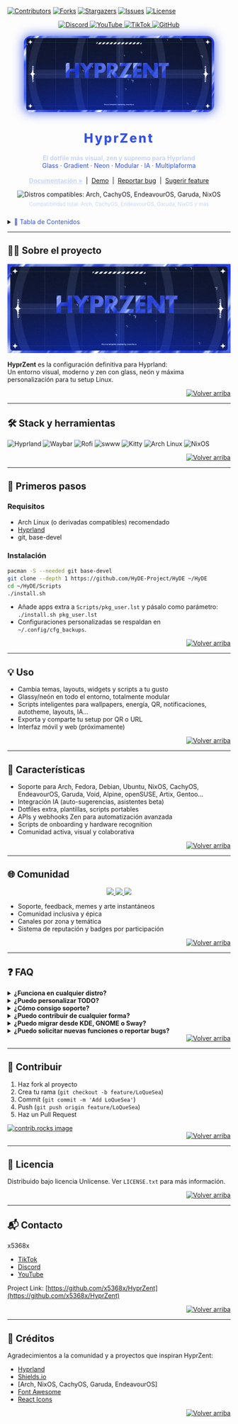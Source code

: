 <!-- Improved compatibility of back to top link: See: https://github.com/othneildrew/Best-README-Template/pull/73 -->
<a id="readme-top"></a>

<!-- PROJECT SHIELDS (palette: blue/white) -->
[![Contributors][contributors-shield]][contributors-url]
[![Forks][forks-shield]][forks-url]
[![Stargazers][stars-shield]][stars-url]
[![Issues][issues-shield]][issues-url]
[![License][license-shield]][license-url]

<!-- SOCIALS (tuned for blue harmony) -->
<div align="center">
  <a href="https://discord.gg/NdtChxcaU8">
    <img alt="Discord" src="https://img.shields.io/badge/Discord-Zen%20Community-3752E2?logo=discord&logoColor=white&style=for-the-badge"/>
  </a>
  <a href="https://www.youtube.com/@Xzn-q7n9q">
    <img alt="YouTube" src="https://img.shields.io/badge/YouTube-Zenthrax-111C3B?logo=youtube&logoColor=3752E2&style=for-the-badge"/>
  </a>
  <a href="https://www.tiktok.com/@x_536.8">
    <img alt="TikTok" src="https://img.shields.io/badge/TikTok-x_536.8-22396B?logo=tiktok&logoColor=3752E2&style=for-the-badge"/>
  </a>
  <a href="https://github.com/x5368x">
    <img alt="GitHub" src="https://img.shields.io/badge/GitHub-x5368x-1A2440?logo=github&logoColor=3752E2&style=for-the-badge"/>
  </a>
</div>

<!-- PROJECT LOGO/BANNER: use static (2).png in master -->
<br />
<div align="center">
  <img src="static%20(2).png" alt="HyprZent Banner" width="430" style="border-radius:16px;box-shadow:0 0 24px #3752E2,0 0 2px #fff;"/>
  <h1 align="center" style="color:#3752E2;letter-spacing:0.12em;font-weight:800;">HyprZent</h1>
  <p align="center">
    <b style="color:#C6D5F8;">El dotfile más visual, zen y supremo para Hyprland</b><br>
    <span style="color:#3752E2;">Glass · Gradient · Neon · Modular · IA · Multiplaforma</span>
    <br /><br />
    <a href="https://github.com/x5368x/HyprZent/wiki" style="color:#C6D5F8;"><strong>Documentación »</strong></a>
    &nbsp;|&nbsp;
    <a href="https://github.com/x5368x/HyprZent">Demo</a>
    &nbsp;|&nbsp;
    <a href="https://github.com/x5368x/HyprZent/issues/new?labels=bug&template=bug_report.md">Reportar bug</a>
    &nbsp;|&nbsp;
    <a href="https://github.com/x5368x/HyprZent/issues/new?labels=enhancement&template=feature_request.md">Sugerir feature</a>
  </p>
</div>

<!-- DISTROS COMPATIBLES GIF -->
<div align="center" style="margin: 10px 0 24px 0;">
  <img src="https://raw.githubusercontent.com/x5368x/HyprZent/main/media/distros.gif" alt="Distros compatibles: Arch, CachyOS, EndeavourOS, Garuda, NixOS" height="48"/>
  <br>
  <sub style="color:#C6D5F8;">Compatibilidad total: Arch, CachyOS, EndeavourOS, Garuda, NixOS y más</sub>
</div>

<!-- TABLE OF CONTENTS -->
<details>
  <summary><span style="color:#3752E2">📖 Tabla de Contenidos</span></summary>
  <ol>
    <li><a href="#about-the-project">Sobre el proyecto</a></li>
    <li><a href="#built-with">Stack y herramientas</a></li>
    <li>
      <a href="#getting-started">Primeros pasos</a>
      <ul>
        <li><a href="#prerequisites">Requisitos</a></li>
        <li><a href="#installation">Instalación</a></li>
      </ul>
    </li>
    <li><a href="#usage">Uso</a></li>
    <li><a href="#features">Características</a></li>
    <li><a href="#community">Comunidad</a></li>
    <li><a href="#faq">FAQ</a></li>
    <li><a href="#contributing">Contribuir</a></li>
    <li><a href="#license">Licencia</a></li>
    <li><a href="#contact">Contacto</a></li>
    <li><a href="#acknowledgments">Créditos</a></li>
  </ol>
</details>

---

## 🧘‍♂️ Sobre el proyecto

[![Product Name Screen Shot][product-screenshot]](https://github.com/x5368x/HyprZent)

**HyprZent** es la configuración definitiva para Hyprland:  
Un entorno visual, moderno y zen con glass, neón y máxima personalización para tu setup Linux.

<div align="right">
  <a href="#readme-top">
    <img src="https://img.shields.io/static/v1?label=&message=↑%20Volver%20arriba&color=3752E2&labelColor=1A2440&style=for-the-badge&logo=homeassistant&logoColor=white" alt="Volver arriba"/>
  </a>
</div>

---

## 🛠️ Stack y herramientas <span id="built-with"></span>

<p>
  <img alt="Hyprland" src="https://img.shields.io/badge/Hyprland-3752E2?logo=data:image/svg+xml;base64,PHN2ZyBmaWxsPSIjODBGRkQ5IiB3aWR0aD0iMjAiIGhlaWdodD0iMjAiIHZpZXdCb3g9IjAgMCAyMCAyMCI+PHBhdGggZD0iTTEwIDJjNC40IDAgOC4wIDMuNiA4LjAgOCAwIDQuNC0zLjYgOC04IDgtNC40IDAtOC0zLjYtOC04IDAtNC40IDMuNi04IDgtOHoiLz48L3N2Zz4=&style=for-the-badge">
  <img alt="Waybar" src="https://img.shields.io/badge/Waybar-22396B?style=for-the-badge"/>
  <img alt="Rofi" src="https://img.shields.io/badge/Rofi-111C3B?style=for-the-badge"/>
  <img alt="swww" src="https://img.shields.io/badge/swww-3752E2?style=for-the-badge"/>
  <img alt="Kitty" src="https://img.shields.io/badge/Kitty-22396B?style=for-the-badge"/>
  <img alt="Arch Linux" src="https://img.shields.io/badge/Arch-3752E2?logo=arch-linux&logoColor=white&style=for-the-badge"/>
  <img alt="NixOS" src="https://img.shields.io/badge/NixOS-395DFB?logo=nixos&logoColor=white&style=for-the-badge"/>
</p>

<div align="right">
  <a href="#readme-top">
    <img src="https://img.shields.io/static/v1?label=&message=↑%20Volver%20arriba&color=3752E2&labelColor=1A2440&style=for-the-badge&logo=homeassistant&logoColor=white" alt="Volver arriba"/>
  </a>
</div>

---

## 🚀 Primeros pasos <span id="getting-started"></span>

### Requisitos

- Arch Linux (o derivadas compatibles) recomendado
- [Hyprland](https://github.com/hyprwm/Hyprland)
- git, base-devel

### Instalación

```bash
pacman -S --needed git base-devel
git clone --depth 1 https://github.com/HyDE-Project/HyDE ~/HyDE
cd ~/HyDE/Scripts
./install.sh
```
- Añade apps extra a `Scripts/pkg_user.lst` y pásalo como parámetro:  
  `./install.sh pkg_user.lst`
- Configuraciones personalizadas se respaldan en `~/.config/cfg_backups`.

<div align="right">
  <a href="#readme-top">
    <img src="https://img.shields.io/static/v1?label=&message=↑%20Volver%20arriba&color=3752E2&labelColor=1A2440&style=for-the-badge&logo=homeassistant&logoColor=white" alt="Volver arriba"/>
  </a>
</div>

---

## 💡 Uso <span id="usage"></span>

- Cambia temas, layouts, widgets y scripts a tu gusto
- Glassy/neón en todo el entorno, totalmente modular
- Scripts inteligentes para wallpapers, energía, QR, notificaciones, autotheme, layouts, IA...
- Exporta y comparte tu setup por QR o URL
- Interfaz móvil y web (próximamente)

<div align="right">
  <a href="#readme-top">
    <img src="https://img.shields.io/static/v1?label=&message=↑%20Volver%20arriba&color=3752E2&labelColor=1A2440&style=for-the-badge&logo=homeassistant&logoColor=white" alt="Volver arriba"/>
  </a>
</div>

---

## 🌟 Características <span id="features"></span>

- Soporte para Arch, Fedora, Debian, Ubuntu, NixOS, CachyOS, EndeavourOS, Garuda, Void, Alpine, openSUSE, Artix, Gentoo...
- Integración IA (auto-sugerencias, asistentes beta)
- Dotfiles extra, plantillas, scripts portables
- APIs y webhooks Zen para automatización avanzada
- Scripts de onboarding y hardware recognition
- Comunidad activa, visual y colaborativa

<div align="right">
  <a href="#readme-top">
    <img src="https://img.shields.io/static/v1?label=&message=↑%20Volver%20arriba&color=3752E2&labelColor=1A2440&style=for-the-badge&logo=homeassistant&logoColor=white" alt="Volver arriba"/>
  </a>
</div>

---

## 🌐 Comunidad <span id="community"></span>
<div align="center">
  <a href="https://discord.gg/NdtChxcaU8">
    <img src="https://img.shields.io/badge/Discord-Zen%20Server-3752E2?logo=discord&logoColor=white&style=for-the-badge"/>
  </a>
  <a href="https://www.youtube.com/@Xzn-q7n9q">
    <img src="https://img.shields.io/badge/YouTube-Zenthrax-22396B?logo=youtube&logoColor=3752E2&style=for-the-badge"/>
  </a>
  <a href="https://www.tiktok.com/@x_536.8">
    <img src="https://img.shields.io/badge/TikTok-x_536.8-111C3B?logo=tiktok&logoColor=3752E2&style=for-the-badge"/>
  </a>
</div>

- Soporte, feedback, memes y arte instantáneos  
- Comunidad inclusiva y épica  
- Canales por zona y temática  
- Sistema de reputación y badges por participación  

<div align="right">
  <a href="#readme-top">
    <img src="https://img.shields.io/static/v1?label=&message=↑%20Volver%20arriba&color=3752E2&labelColor=1A2440&style=for-the-badge&logo=homeassistant&logoColor=white" alt="Volver arriba"/>
  </a>
</div>

---

## ❓ FAQ <span id="faq"></span>

<details>
  <summary><b>¿Funciona en cualquier distro?</b></summary>
  Sí, funciona en Arch, Fedora, Debian, Ubuntu, NixOS, Void, Alpine, openSUSE, Artix, CachyOS, Gentoo y más.
</details>
<details>
  <summary><b>¿Puedo personalizar TODO?</b></summary>
  ¡Todo es modular! Cambia colores, binds, widgets, layouts, scripts, temas y más.
</details>
<details>
  <summary><b>¿Cómo consigo soporte?</b></summary>
  Únete al Discord, abre un issue o deja tu pregunta en Discussions.
</details>
<details>
  <summary><b>¿Puedo contribuir de cualquier forma?</b></summary>
  Sí. Código, arte, memes, docs, themes, traducciones, scripts, feedback y tutoriales.
</details>
<details>
  <summary><b>¿Puedo migrar desde KDE, GNOME o Sway?</b></summary>
  Sí, hay scripts y asistentes de migración automáticos.
</details>
<details>
  <summary><b>¿Puedo solicitar nuevas funciones o reportar bugs?</b></summary>
  Abre un <a href="https://github.com/x5368x/HyprZent/issues"><b>issue</b></a> o usa <a href="https://github.com/x5368x/HyprZent/discussions"><b>Discussions</b></a>.
</details>

<div align="right">
  <a href="#readme-top">
    <img src="https://img.shields.io/static/v1?label=&message=↑%20Volver%20arriba&color=3752E2&labelColor=1A2440&style=for-the-badge&logo=homeassistant&logoColor=white" alt="Volver arriba"/>
  </a>
</div>

---

## 🤝 Contribuir <span id="contributing"></span>

1. Haz fork al proyecto
2. Crea tu rama (`git checkout -b feature/LoQueSea`)
3. Commit (`git commit -m 'Add LoQueSea'`)
4. Push (`git push origin feature/LoQueSea`)
5. Haz un Pull Request

<a href="https://github.com/x5368x/HyprZent/graphs/contributors">
  <img src="https://contrib.rocks/image?repo=x5368x/HyprZent" alt="contrib.rocks image" />
</a>

<div align="right">
  <a href="#readme-top">
    <img src="https://img.shields.io/static/v1?label=&message=↑%20Volver%20arriba&color=3752E2&labelColor=1A2440&style=for-the-badge&logo=homeassistant&logoColor=white" alt="Volver arriba"/>
  </a>
</div>

---

## 📝 Licencia <span id="license"></span>
Distribuido bajo licencia Unlicense. Ver `LICENSE.txt` para más información.

<div align="right">
  <a href="#readme-top">
    <img src="https://img.shields.io/static/v1?label=&message=↑%20Volver%20arriba&color=3752E2&labelColor=1A2440&style=for-the-badge&logo=homeassistant&logoColor=white" alt="Volver arriba"/>
  </a>
</div>

---

## 📬 Contacto <span id="contact"></span>

x5368x  
- [TikTok](https://www.tiktok.com/@x_536.8)
- [Discord](https://discord.gg/NdtChxcaU8)
- [YouTube](https://www.youtube.com/@Xzn-q7n9q)

Project Link: [https://github.com/x5368x/HyprZent](https://github.com/x5368x/HyprZent)

<div align="right">
  <a href="#readme-top">
    <img src="https://img.shields.io/static/v1?label=&message=↑%20Volver%20arriba&color=3752E2&labelColor=1A2440&style=for-the-badge&logo=homeassistant&logoColor=white" alt="Volver arriba"/>
  </a>
</div>

---

## 🙏 Créditos <span id="acknowledgments"></span>

Agradecimientos a la comunidad y a proyectos que inspiran HyprZent:

* [Hyprland](https://github.com/hyprwm/Hyprland)
* [Shields.io](https://shields.io)
* [Arch, NixOS, CachyOS, Garuda, EndeavourOS]
* [Font Awesome](https://fontawesome.com)
* [React Icons](https://react-icons.github.io/react-icons/search)

<div align="right">
  <a href="#readme-top">
    <img src="https://img.shields.io/static/v1?label=&message=↑%20Volver%20arriba&color=3752E2&labelColor=1A2440&style=for-the-badge&logo=homeassistant&logoColor=white" alt="Volver arriba"/>
  </a>
</div>

<!-- MARKDOWN LINKS & IMAGES -->
[contributors-shield]: https://img.shields.io/github/contributors/x5368x/HyprZent.svg?color=3752E2&style=for-the-badge
[contributors-url]: https://github.com/x5368x/HyprZent/graphs/contributors
[forks-shield]: https://img.shields.io/github/forks/x5368x/HyprZent.svg?color=22396B&style=for-the-badge
[forks-url]: https://github.com/x5368x/HyprZent/network/members
[stars-shield]: https://img.shields.io/github/stars/x5368x/HyprZent.svg?color=395DFB&style=for-the-badge
[stars-url]: https://github.com/x5368x/HyprZent/stargazers
[issues-shield]: https://img.shields.io/github/issues/x5368x/HyprZent.svg?color=3752E2&style=for-the-badge
[issues-url]: https://github.com/x5368x/HyprZent/issues
[license-shield]: https://img.shields.io/github/license/x5368x/HyprZent.svg?color=111C3B&style=for-the-badge
[license-url]: https://github.com/x5368x/HyprZent/blob/main/LICENSE
[product-screenshot]: static%20(2).png